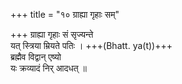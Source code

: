 +++
title = "१० ग्राह्या गृहाः सम्"

+++
ग्राह्या गृहाः सं सृज्यन्ते  
यत् स्त्रिया म्रियते पतिः । +++(Bhatt. ya(t))+++  
ब्रह्मैव विद्वान् एष्यो  
यः क्रव्यादं निर् आदधत् ॥